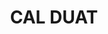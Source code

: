 ---
layout: patrimoni-details
title:  "CAL DUAT"
collections: ["patrimoni-arquitectonic"]
coordinates:
  - group1:
        - [1.443628974353695, 42.355979687681824]
        - [1.443639172054969, 42.355988170842132]
        - [1.443752070751086, 42.356063554260373]
        - [1.443839039592179, 42.356015709792352]
        - [1.443713083167054, 42.355945156004388]
        - [1.443685306415663, 42.355953749447366]
        - [1.443677591084073, 42.35595865152068]
        - [1.44368471641897, 42.355966258493595]
        - [1.443628974353695, 42.355979687681824]
---